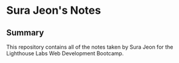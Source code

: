 # Sura Jeon's Notes
## Summary
This repository contains all of the notes taken by Sura Jeon for the Lighthouse Labs Web Development Bootcamp.